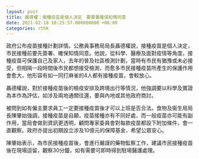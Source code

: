 ```yaml
---
layout: post
title: 聶德權：接種疫苗是個人決定　要簽署確保知情同意
date: 2021-02-18 16:25:57.000000000 +08:00
categories: rthk
---
```


政府公布疫苗接種計劃詳情。公務員事務局局長聶德權說，接種疫苗是個人決定，市民接種前要先簽署、確保知情同意。他說，從科學、醫療及面對疫情等角度，接種疫苗可保護自己及家人，去年的普及社區檢測計劃，當時有市民有猶豫或未必接受，但相隔一段時間後市民都想接受檢測，而愈多市民接種疫苗所產生的保護作用會愈大，他形容有如一同打麻雀的4人都有接種疫苗，會較放心。

聶德權說，對於接種疫苗後的檢疫安排及跨境出行等情況，他強調要以科學及實證為本作為評估，如涉及兩地通關往還，要與內地或其他政府商討。

被問到如有僱主要求員工一定要接種疫苗後才可以上班是否合法。食物及衞生局局長陳肇始強調，接種疫苗是自願，疫苗接種亦有不同好處，而一般疫苗亦可能有副作用，當局會做到資訊更透明，顧問專家委員會對每款疫苗都設下附加條件，會一直觀察。政府亦提出初期設立涉及10億元的保障基金，希望公眾安心。

陳肇始表示，為市民接種疫苗後，會進行嚴謹的藥物監察工作，建議市民接種疫苗後在現場逗留，觀察30分鐘，如有需要可即時得到駐場醫護處理。
